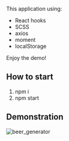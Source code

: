 This application using:

- React hooks
- SCSS
- axios
- moment
- localStorage

Enjoy the demo!

## How to start

1. npm i
2. npm start

## Demonstration
![beer_generator](https://user-images.githubusercontent.com/72819725/171376964-344f4853-d278-4ef4-90f6-1fb719da5d3c.gif)
